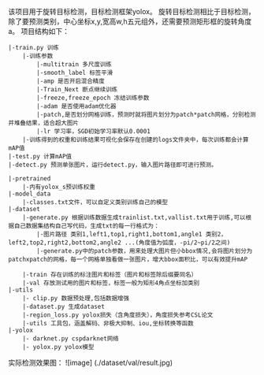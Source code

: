 该项目用于旋转目标检测，目标检测框架yolox。
旋转目标检测相比于目标检测，除了要预测类别，中心坐标x,y,宽高w,h五元组外，还需要预测矩形框的旋转角度a。
项目结构如下：

	|-train.py 训练
		|-训练参数
			|-multitrain 多尺度训练
			|-smooth_label 标签平滑
			|-amp 是否开启混合精度
			|-Train_Next 断点继续训练
			|-freeze,freeze_epoch 冻结训练参数
			|-adam 是否使用adam优化器
			|-patch,是否划分网格训练，预测时就将图片划分为patch*patch网格，分别检测并堆叠结果，适合超大图片
			|-lr 学习率，SGD初始学习率默认0.0001
		|-训练得到的权重和训练结果可视化会保存在创建的logs文件夹中，每次训练都会计算mAP值
	|-test.py 计算mAP值
	|-detect.py 预测单张图片，运行detect.py，输入图片路径即可进行预测。

	|-pretrained
		|-内有yolox_s预训练权重
	|-model_data
		|-classes.txt文件，可以自定义类别训练自己的模型
	|-dataset
		|-generate.py 根据训练数据生成trainlist.txt,vallist.txt用于训练,可以根据自己数据集结构自己写代码，生成txt的每一行格式为：
			|-图片路径 类别1,left1,top1,right1,bottom1,angle1 类别2，left2,top2,right2,bottom2,angle2 ...(角度值为弧度，-pi/2~pi/2之间)
			|-generate.py中的patch参数，用来处理大图片但小bbox情况,会将图片划分为patchxpatch的网格，每一个网格单独看做一张图片，增大bbox面积比，可以有效提升mAP
			
		|-train 存在训练的标注图片和标签（图片和标签除后缀要同名）
		|-val 存放测试用的图片和标签，标签一般为矩形4角点坐标加类别
	|-utils
		|- clip.py 数据预处理,包括数据增强
		|-dataset.py 生成dataset
		|-region_loss.py yolox损失（含角度损失），角度损失参考CSL论文
		|-utils 工具包，涵盖解码、非极大抑制、iou,坐标转换等函数
	|-yolox
		|- darknet.py cspdarknet网络
		|- yolox.py yolox模型
实际检测效果图：
![image]
(./dataset/val/result.jpg)
